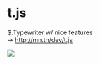 t.js
====

$.Typewriter w/ nice features<br/>
&rarr; <a href="http://mn.tn/dev/t.js">http://mn.tn/dev/t.js</a><br/>

<img src="http://mn.tn/dev/t.js/t.js.4.png"/>


